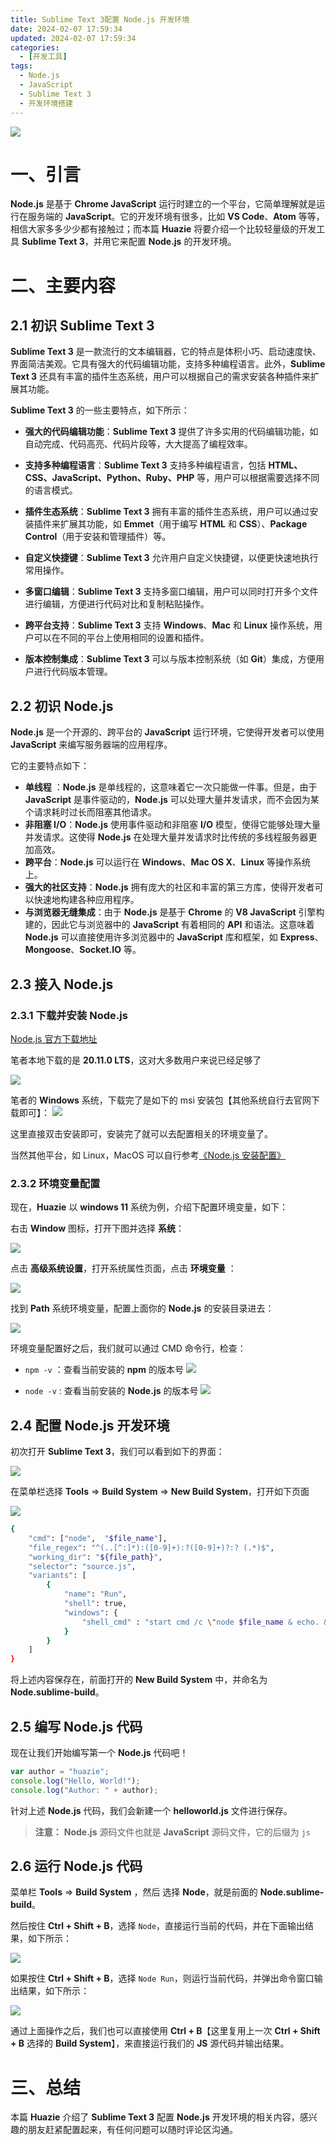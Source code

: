 ```yaml
---
title: Sublime Text 3配置 Node.js 开发环境
date: 2024-02-07 17:59:34
updated: 2024-02-07 17:59:34
categories:
  - [开发工具]
tags:
  - Node.js
  - JavaScript
  - Sublime Text 3
  - 开发环境搭建
---
```



![](/images/nodejs-logo.png)

# 一、引言

**Node.js** 是基于 **Chrome JavaScript** 运行时建立的一个平台，它简单理解就是运行在服务端的 **JavaScript**。它的开发环境有很多，比如 **VS Code**、**Atom** 等等，相信大家多多少少都有接触过；而本篇 **Huazie** 将要介绍一个比较轻量级的开发工具 **Sublime Text 3**，并用它来配置 **Node.js** 的开发环境。

<!-- more -->

# 二、主要内容
## 2.1 初识 Sublime Text 3 

**Sublime Text 3** 是一款流行的文本编辑器，它的特点是体积小巧、启动速度快、界面简洁美观。它具有强大的代码编辑功能，支持多种编程语言。此外，**Sublime Text 3** 还具有丰富的插件生态系统，用户可以根据自己的需求安装各种插件来扩展其功能。

**Sublime Text 3** 的一些主要特点，如下所示：

- **强大的代码编辑功能**：**Sublime Text 3** 提供了许多实用的代码编辑功能，如自动完成、代码高亮、代码片段等，大大提高了编程效率。

- **支持多种编程语言**：**Sublime Text 3** 支持多种编程语言，包括 **HTML、CSS、JavaScript、Python、Ruby、PHP** 等，用户可以根据需要选择不同的语言模式。

- **插件生态系统**：**Sublime Text 3** 拥有丰富的插件生态系统，用户可以通过安装插件来扩展其功能，如 **Emmet**（用于编写 **HTML** 和 **CSS**）、**Package Control**（用于安装和管理插件）等。

- **自定义快捷键**：**Sublime Text 3** 允许用户自定义快捷键，以便更快速地执行常用操作。

- **多窗口编辑**：**Sublime Text 3** 支持多窗口编辑，用户可以同时打开多个文件进行编辑，方便进行代码对比和复制粘贴操作。

- **跨平台支持**：**Sublime Text 3** 支持 **Windows**、**Mac** 和 **Linux** 操作系统，用户可以在不同的平台上使用相同的设置和插件。

- **版本控制集成**：**Sublime Text 3** 可以与版本控制系统（如 **Git**）集成，方便用户进行代码版本管理。

## 2.2 初识 Node.js

**Node.js** 是一个开源的、跨平台的 **JavaScript** 运行环境，它使得开发者可以使用 **JavaScript** 来编写服务器端的应用程序。

它的主要特点如下：

- **单线程** ：**Node.js** 是单线程的，这意味着它一次只能做一件事。但是，由于 **JavaScript** 是事件驱动的，**Node.js** 可以处理大量并发请求，而不会因为某个请求耗时过长而阻塞其他请求。
- **非阻塞 I/O**：**Node.js** 使用事件驱动和非阻塞 **I/O** 模型，使得它能够处理大量并发请求。这使得 **Node.js** 在处理大量并发请求时比传统的多线程服务器更加高效。
- **跨平台**：**Node.js** 可以运行在 **Windows**、**Mac OS X**、**Linux** 等操作系统上。
- **强大的社区支持**：**Node.js** 拥有庞大的社区和丰富的第三方库，使得开发者可以快速地构建各种应用程序。
- **与浏览器无缝集成**：由于 **Node.js** 是基于 **Chrome** 的 **V8 JavaScript** 引擎构建的，因此它与浏览器中的 **JavaScript** 有着相同的 **API** 和语法。这意味着 **Node.js** 可以直接使用许多浏览器中的 **JavaScript** 库和框架，如 **Express**、**Mongoose**、**Socket.IO** 等。
## 2.3 接入 Node.js 

### 2.3.1 下载并安装 Node.js 

[Node.js 官方下载地址](https://nodejs.org/en/download/)

笔者本地下载的是 **20.11.0 LTS**，这对大多数用户来说已经足够了

![](/images/dev-tool/nodejs-download.png)
 
笔者的 **Windows** 系统，下载完了是如下的 msi 安装包【其他系统自行去官网下载即可】：
![](/images/dev-tool/node-install-package.png)

这里直接双击安装即可，安装完了就可以去配置相关的环境变量了。

当然其他平台，如 Linux，MacOS 可以自行参考[《Node.js 安装配置》](https://www.runoob.com/nodejs/nodejs-install-setup.html)

### 2.3.2 环境变量配置

现在，**Huazie** 以 **windows 11** 系统为例，介绍下配置环境变量，如下：

右击 **Window** 图标，打开下图并选择 **系统**：

![](/images/dev-tool/windows-system.png)

点击 **高级系统设置**，打开系统属性页面，点击 **环境变量** ：

![](/images/dev-tool/windows-env-config.png)

找到 **Path** 系统环境变量，配置上面你的 **Node.js** 的安装目录进去：

![](/images/dev-tool/nodejs-env-config.png)

环境变量配置好之后，我们就可以通过 CMD 命令行，检查：

- `npm -v` ：查看当前安装的 **npm** 的版本号
![](/images/dev-tool/npm-v.png)

- `node -v` : 查看当前安装的 **Node.js** 的版本号
![](/images/dev-tool/node-v.png)

## 2.4 配置 Node.js 开发环境

初次打开 **Sublime Text 3**，我们可以看到如下的界面：

![](/images/dev-tool/sublime-text3-default-page.png)

在菜单栏选择 **Tools** => **Build System** => **New Build System**，打开如下页面

![](/images/dev-tool/sublime-text3-new-buildsystem.png)

```bash
{
	"cmd": ["node",  "$file_name"], 
    "file_regex": "^(..[^:]*):([0-9]+):?([0-9]+)?:? (.*)$", 
    "working_dir": "${file_path}",
    "selector": "source.js",
    "variants": [
	    {
	        "name": "Run",
	        "shell": true,
	        "windows": {
	            "shell_cmd" : "start cmd /c \"node $file_name & echo. & pause\""
	        }
	    }
    ]
}

```

将上述内容保存在，前面打开的 **New Build System** 中，并命名为 **Node.sublime-build**。

## 2.5 编写 Node.js 代码 

现在让我们开始编写第一个 **Node.js** 代码吧！

```javascript
var author = "huazie";
console.log("Hello, World!");
console.log("Author: " + author);
```

针对上述 **Node.js** 代码，我们会新建一个 **helloworld.js** 文件进行保存。

> **注意：** **Node.js** 源码文件也就是 **JavaScript** 源码文件，它的后缀为 `js`
## 2.6 运行 Node.js 代码


菜单栏 **Tools** => **Build System** ，然后 选择 **Node**，就是前面的 **Node.sublime-build**。

然后按住 **Ctrl + Shift + B**，选择 `Node`，直接运行当前的代码，并在下面输出结果，如下所示：

![](nodejs-result.png)

如果按住 **Ctrl + Shift + B**，选择 `Node Run`，则运行当前代码，并弹出命令窗口输出结果，如下所示：


![](nodejs-result-1.png)

通过上面操作之后，我们也可以直接使用 **Ctrl + B**【这里复用上一次 **Ctrl + Shift + B** 选择的 **Build System**】，来直接运行我们的 **JS** 源代码并输出结果。

# 三、总结

本篇 **Huazie** 介绍了 **Sublime Text 3** 配置 **Node.js** 开发环境的相关内容，感兴趣的朋友赶紧配置起来，有任何问题可以随时评论区沟通。




